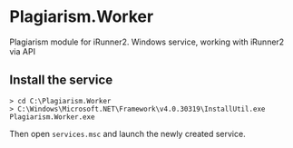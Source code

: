 Plagiarism.Worker
==
Plagiarism module for iRunner2. Windows service, working with iRunner2 via API

Install the service
-------------------
```
> cd C:\Plagiarism.Worker
> C:\Windows\Microsoft.NET\Framework\v4.0.30319\InstallUtil.exe Plagiarism.Worker.exe
```
Then open `services.msc` and launch the newly created service.

